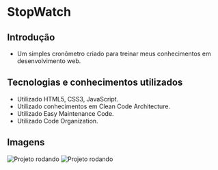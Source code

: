 # StopWatch
 
## Introdução
- Um simples cronômetro criado para treinar meus conhecimentos em desenvolvimento web.

## Tecnologias e conhecimentos utilizados
- Utilizado HTML5, CSS3, JavaScript.
- Utilizado conhecimentos em Clean Code Architecture.
- Utilizado Easy Maintenance Code.
- Utilizado Code Organization.

## Imagens
![Projeto rodando]('stopwatch.png')
![Projeto rodando]('paused-stopwatch.png')